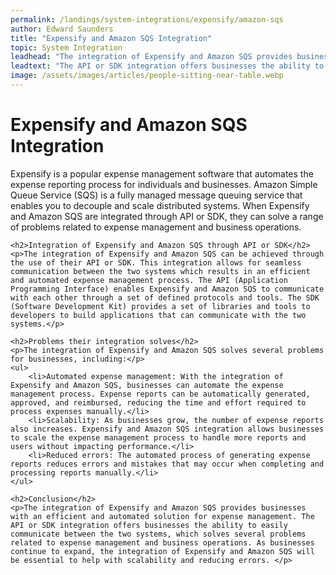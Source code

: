```yaml
---
permalink: /landings/system-integrations/expensify/amazon-sqs
author: Edward Saunders
title: "Expensify and Amazon SQS Integration"
topic: System Integration
leadhead: "The integration of Expensify and Amazon SQS provides businesses with an efficient and automated solution for expense management"
leadtext: "The API or SDK integration offers businesses the ability to easily communicate between the two systems, which solves several problems related to expense management and business operations. As businesses continue to expand, the integration of Expensify and Amazon SQS will be essential to help with scalability and reducing errors."
image: /assets/images/articles/people-sitting-near-table.webp
---
```

<div class="arttext">    <h1>Expensify and Amazon SQS Integration</h1>
    <p>Expensify is a popular expense management software that automates the expense reporting process for individuals and businesses. Amazon Simple Queue Service (SQS) is a fully managed message queuing service that enables you to decouple and scale distributed systems. When Expensify and Amazon SQS are integrated through API or SDK, they can solve a range of problems related to expense management and business operations. </p>

    <h2>Integration of Expensify and Amazon SQS through API or SDK</h2>
    <p>The integration of Expensify and Amazon SQS can be achieved through the use of their API or SDK. This integration allows for seamless communication between the two systems which results in an efficient and automated expense management process. The API (Application Programming Interface) enables Expensify and Amazon SQS to communicate with each other through a set of defined protocols and tools. The SDK (Software Development Kit) provides a set of libraries and tools to developers to build applications that can communicate with the two systems.</p>

    <h2>Problems their integration solves</h2>
    <p>The integration of Expensify and Amazon SQS solves several problems for businesses, including:</p>
    <ul>
        <li>Automated expense management: With the integration of Expensify and Amazon SQS, businesses can automate the expense management process. Expense reports can be automatically generated, approved, and reimbursed, reducing the time and effort required to process expenses manually.</li>
        <li>Scalability: As businesses grow, the number of expense reports also increases. Expensify and Amazon SQS integration allows businesses to scale the expense management process to handle more reports and users without impacting performance.</li>
        <li>Reduced errors: The automated process of generating expense reports reduces errors and mistakes that may occur when completing and processing reports manually.</li>
    </ul>

    <h2>Conclusion</h2>
    <p>The integration of Expensify and Amazon SQS provides businesses with an efficient and automated solution for expense management. The API or SDK integration offers businesses the ability to easily communicate between the two systems, which solves several problems related to expense management and business operations. As businesses continue to expand, the integration of Expensify and Amazon SQS will be essential to help with scalability and reducing errors. </p>

</div>